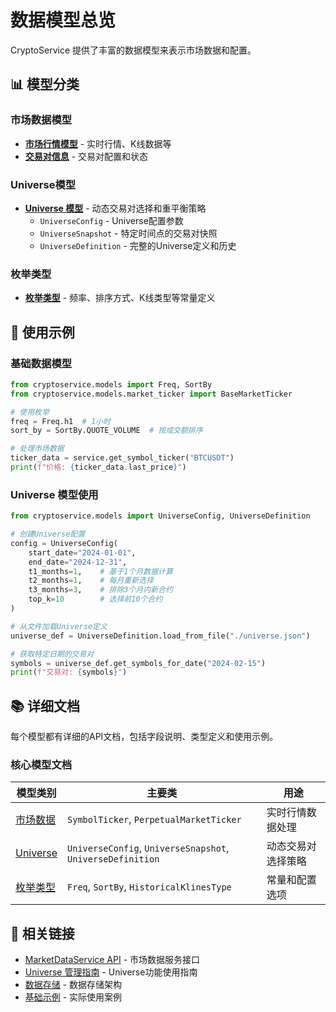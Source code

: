 # 数据模型总览

CryptoService 提供了丰富的数据模型来表示市场数据和配置。

## 📊 模型分类

### 市场数据模型
- **[市场行情模型](models/market_ticker.md)** - 实时行情、K线数据等
- **[交易对信息](models/market_ticker.md#交易对模型)** - 交易对配置和状态

### Universe模型
- **[Universe 模型](models/universe.md)** - 动态交易对选择和重平衡策略
  - `UniverseConfig` - Universe配置参数
  - `UniverseSnapshot` - 特定时间点的交易对快照
  - `UniverseDefinition` - 完整的Universe定义和历史

### 枚举类型
- **[枚举类型](models/enums.md)** - 频率、排序方式、K线类型等常量定义

## 🔧 使用示例

### 基础数据模型

```python
from cryptoservice.models import Freq, SortBy
from cryptoservice.models.market_ticker import BaseMarketTicker

# 使用枚举
freq = Freq.h1  # 1小时
sort_by = SortBy.QUOTE_VOLUME  # 按成交额排序

# 处理市场数据
ticker_data = service.get_symbol_ticker("BTCUSDT")
print(f"价格: {ticker_data.last_price}")
```

### Universe 模型使用

```python
from cryptoservice.models import UniverseConfig, UniverseDefinition

# 创建Universe配置
config = UniverseConfig(
    start_date="2024-01-01",
    end_date="2024-12-31",
    t1_months=1,    # 基于1个月数据计算
    t2_months=1,    # 每月重新选择
    t3_months=3,    # 排除3个月内新合约
    top_k=10        # 选择前10个合约
)

# 从文件加载Universe定义
universe_def = UniverseDefinition.load_from_file("./universe.json")

# 获取特定日期的交易对
symbols = universe_def.get_symbols_for_date("2024-02-15")
print(f"交易对: {symbols}")
```

## 📚 详细文档

每个模型都有详细的API文档，包括字段说明、类型定义和使用示例。

### 核心模型文档

| 模型类别 | 主要类 | 用途 |
|---------|--------|------|
| [市场数据](models/market_ticker.md) | `SymbolTicker`, `PerpetualMarketTicker` | 实时行情数据处理 |
| [Universe](models/universe.md) | `UniverseConfig`, `UniverseSnapshot`, `UniverseDefinition` | 动态交易对选择策略 |
| [枚举类型](models/enums.md) | `Freq`, `SortBy`, `HistoricalKlinesType` | 常量和配置选项 |

## 🔗 相关链接

- [MarketDataService API](services/market_service.md) - 市场数据服务接口
- [Universe 管理指南](../guides/market-data/universe.md) - Universe功能使用指南
- [数据存储](../guides/market-data/storage.md) - 数据存储架构
- [基础示例](../examples/basic.md) - 实际使用案例
